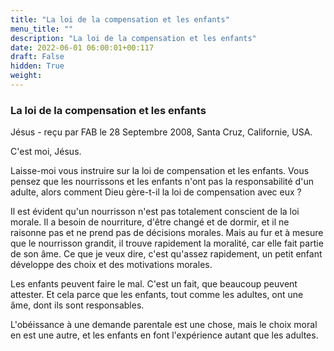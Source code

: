 ```yaml
---
title: "La loi de la compensation et les enfants"
menu_title: ""
description: "La loi de la compensation et les enfants"
date: 2022-06-01 06:00:01+00:117
draft: False
hidden: True
weight:
---
```

### La loi de la compensation et les enfants

Jésus - reçu par FAB le 28 Septembre 2008, Santa Cruz, Californie, USA.

C'est moi, Jésus.

Laisse-moi vous instruire sur la loi de compensation et les enfants. Vous pensez que les nourrissons et les enfants n'ont pas la responsabilité d'un adulte, alors comment Dieu gère-t-il la loi de compensation avec eux ?

Il est évident qu'un nourrisson n'est pas totalement conscient de la loi morale. Il a besoin de nourriture, d'être changé et de dormir, et il ne raisonne pas et ne prend pas de décisions morales.
Mais au fur et à mesure que le nourrisson grandit, il trouve rapidement la moralité, car elle fait partie de son âme. Ce que je veux dire, c'est qu'assez rapidement, un petit enfant développe des choix et des motivations morales.

Les enfants peuvent faire le mal. C'est un fait, que beaucoup peuvent attester. Et cela parce que les enfants, tout comme les adultes, ont une âme, dont ils sont responsables.

L'obéissance à une demande parentale est une chose, mais le choix moral en est une autre, et les enfants en font l'expérience autant que les adultes.
